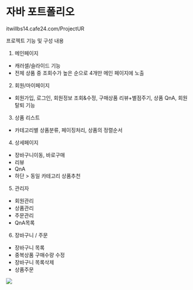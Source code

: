 # 자바 포트폴리오 
itwillbs14.cafe24.com/ProjectUR

프로젝트 기능 및 구성 내용
1. 메인페이지 
  - 캐러셀/슬라이드 기능 
  - 전체 상품 중 조회수가 높은 순으로 4개만 메인 페이지에 노출

2. 회원/마이페이지
  - 회원가입,  로그인,  회원정보 조회&수정, 구매상품 리뷰+별점주기,  상품 QnA,  회원탈퇴 기능
3. 상품 리스트 
  - 카테고리별 상품분류,  페이징처리,  상품의 정렬순서 
4. 상세페이지
  - 장바구니이동, 바로구매
  - 리뷰
  - QnA
  - 하단 > 동일 카테고리 상품추천
5. 관리자
  - 회원관리
  - 상품관리
  - 주문관리
  - QnA목록
6. 장바구니 / 주문
  - 장바구니 목록
  - 중복상품 구매수량 수정
  - 장바구니 목록삭제
  - 상품주문
<img src="C:\Users\joj10\OneDrive\바탕 화면">
